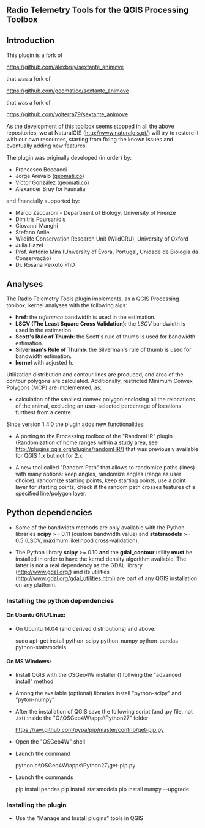 Radio Telemetry Tools for the QGIS Processing Toolbox
-----------------------------------------------------

## Introduction

This plugin is a fork of

https://github.com/alexbruy/sextante_animove

that was a fork of

https://github.com/geomatico/sextante_animove

that was a fork of

https://github.com/volterra79/sextante_animove

As the development of this toolbox seems stopped in all the above repositories, we at NaturalGIS (http://www.naturalgis.pt/) will try to restore it with our own resources, starting from fixing the known issues and eventually adding new features.

The plugin was originally developed (in order) by:

* Francesco Boccacci
* Jorge Arévalo ([geomati.co](http://geomati.co))
* Víctor González ([geomati.co](http://geomati.co))
* Alexander Bruy for Faunalia

and financially supported by:

* Marco Zaccaroni - Department of Biology, University of Firenze
* Dimitris Poursanidis
* Giovanni Manghi
* Stefano Anile
* Wildlife Conservation Research Unit (WildCRU), University of Oxford
* Julia Hazel
* Prof. António Mira (University of Évora, Portugal, Unidade de Biologia da Conservação)
* Dr. Rosana Peixoto PhD

## Analyses

The Radio Telemetry Tools plugin implements, as a QGIS Processing toolbox, kernel analyses with the following algs:

* **href**: the *reference* bandwidth is used in the estimation.
* **LSCV (The Least Square Cross Validation)**: the *LSCV* bandwidth is used in the estimation.
* **Scott's Rule of Thumb**: the Scott's rule of thumb is used for bandwidth estimation.
* **Silverman's Rule of Thumb**: the Silverman's rule of thumb is used for bandwidth estimation.
* **kernel** with adjusted h.

Utilization distribution and contour lines are produced, and area of the contour polygons are calculated. Additionally, restricted Minimum Convex Polygons (MCP) are implemented, as:

* calculation of the smallest convex polygon enclosing all the relocations of the animal, excluding an user-selected percentage of locations furthest from a centre.

Since version 1.4.0 the plugin adds new functionalities:

* A porting to the Processing toolbox of the "RandomHR" plugin (Randomization of home ranges within a study area, see http://plugins.qgis.org/plugins/randomHR/) that was previously available for QGIS 1.x but not for 2.x

* A new tool called "Random Path" that allows to randomize paths (lines) with many options: keep angles, randomize angles (range as user choice), randomize starting points, keep starting points, use a point layer for starting points, check if the random path crosses features of a specified line/polygon layer.

## Python dependencies

* Some of the bandwidth methods are only available with the Python libraries **scipy** >= 0.11 (custom bandwidth value) and **statsmodels** >= 0.5 (LSCV, maximum likelihood cross-validation).

* The Python library **scipy** >= 0.10 **and** the **gdal_contour** utility **must** be installed in order to have the kernel density algorithm available. The latter is not a real dependency as the GDAL library (http://www.gdal.org/) and its utilities (http://www.gdal.org/gdal_utilities.html) are part of any QGIS installation on any platform.

### Installing the python dependencies

#### On Ubuntu GNU/Linux:

* On Ubuntu 14.04 (and derived distributions) and above:

    sudo apt-get install python-scipy python-numpy python-pandas python-statsmodels

#### On MS Windows:

* Install QGIS with the OSGeo4W installer () follwing the "advanced install" method

* Among the available (optional) libraries install "python-scipy" and "pyton-numpy"

* After the installation of QGIS save the following script (and .py file, not .txt) inside the "C:\OSGeo4W\apps\Python27" folder

    https://raw.github.com/pypa/pip/master/contrib/get-pip.py
    
* Open the "OSGeo4W" shell

* Launch the command 

    python c:\OSGeo4W\apps\Python27\get-pip.py
    
* Launch the commands

    pip install pandas
    pip install statsmodels
    pip install numpy --upgrade
    
### Installing the plugin

* Use the "Manage and Install plugins" tools in QGIS